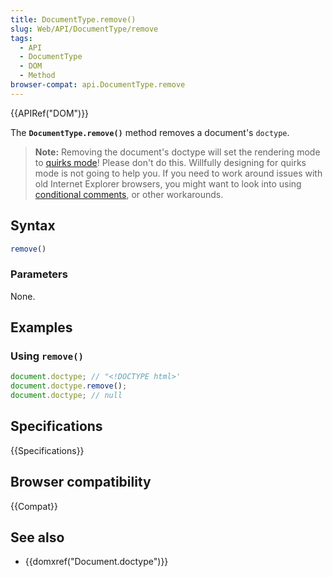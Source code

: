 ```yaml
---
title: DocumentType.remove()
slug: Web/API/DocumentType/remove
tags:
  - API
  - DocumentType
  - DOM
  - Method
browser-compat: api.DocumentType.remove
---
```

{{APIRef("DOM")}}

The **`DocumentType.remove()`** method removes a document's `doctype`.

> **Note:** Removing the document's doctype will set the rendering mode to
> [quirks mode](/en-US/docs/Web/HTML/Quirks_Mode_and_Standards_Mode)!
> Please don't do this. Willfully designing for quirks mode is not going to help you.
> If you need to work around issues with old Internet Explorer browsers, you might want to look into using
> [conditional comments](/en-US/docs/Learn/Tools_and_testing/Cross_browser_testing/HTML_and_CSS#ie_conditional_comments), or other workarounds.

## Syntax

```js
remove()
```

### Parameters

None.

## Examples

### Using `remove()`

```js
document.doctype; // "<!DOCTYPE html>'
document.doctype.remove();
document.doctype; // null
```

## Specifications

{{Specifications}}

## Browser compatibility

{{Compat}}

## See also

- {{domxref("Document.doctype")}}

